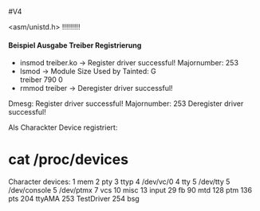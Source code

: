 #V4

<asm/unistd.h> !!!!!!!!!



#### Beispiel Ausgabe Treiber Registrierung
- insmod treiber.ko
-> Register driver successful! Majornumber: 253
- lsmod 
-> Module                  Size  Used by    Tainted: G  
   treiber                  790  0
- rmmod treiber
-> Deregister driver successful!

Dmesg:  Register driver successful! Majornumber: 253
        Deregister driver successful!

Als Charackter Device registriert:
# cat /proc/devices 
Character devices:
  1 mem
  2 pty
  3 ttyp
  4 /dev/vc/0
  4 tty
  5 /dev/tty
  5 /dev/console
  5 /dev/ptmx
  7 vcs
 10 misc
 13 input
 29 fb
 90 mtd
128 ptm
136 pts
204 ttyAMA
253 TestDriver
254 bsg
